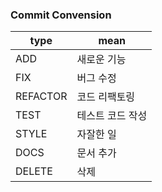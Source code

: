 ### Commit Convension
| type | mean |
|---|---|
| ADD | 새로운 기능 |
| FIX | 버그 수정 |
| REFACTOR | 코드 리팩토링 |
| TEST | 테스트 코드 작성 |
| STYLE | 자잘한 일 |
| DOCS | 문서 추가 |
| DELETE | 삭제 |